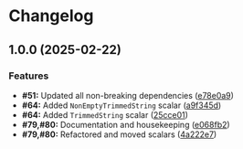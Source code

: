 # Changelog

## 1.0.0 (2025-02-22)


### Features

* **#51:** Updated all non-breaking dependencies ([e78e0a9](https://github.com/jens1101/asset-register/commit/e78e0a998ab0ce5ac7dba0712489b0711d4344ec))
* **#64:** Added `NonEmptyTrimmedString` scalar ([a9f345d](https://github.com/jens1101/asset-register/commit/a9f345d300462ee70927bd36d434d73db016fbb5))
* **#64:** Added `TrimmedString` scalar ([25cce01](https://github.com/jens1101/asset-register/commit/25cce01ad534b11b3250fead0eae91639824e922))
* **#79,#80:** Documentation and housekeeping ([e068fb2](https://github.com/jens1101/asset-register/commit/e068fb29359c9b56e752af2ec3a009f357af1ae5))
* **#79,#80:** Refactored and moved scalars ([4a222e7](https://github.com/jens1101/asset-register/commit/4a222e71e8e147653cacab16f8ec660205bc494b))
